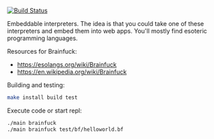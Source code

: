 [![Build Status](https://travis-ci.org/minond/embeddable-interpreters.svg?branch=master)](https://travis-ci.org/minond/embeddable-interpreters)

Embeddable interpreters. The idea is that you could take one of these
interpreters and embed them into web apps. You'll mostly find esoteric
programming languages.

Resources for Brainfuck:
  - https://esolangs.org/wiki/Brainfuck
  - https://en.wikipedia.org/wiki/Brainfuck


Building and testing:

```bash
make install build test
```


Execute code or start repl:

```bash
./main brainfuck
./main brainfuck test/bf/helloworld.bf
```
